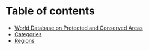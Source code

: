 # Table of contents

* [World Database on Protected and Conserved Areas](README.md)
* [Categories](categories.md)
* [Regions](regions.md)

